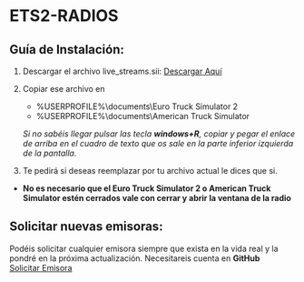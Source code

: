 # ETS2-RADIOS
## Guía de Instalación:
 1. Descargar el archivo live_streams.sii: [Descargar Aquí](https://github.com/Thedeath38/ETS2-RADIOS/releases/download/v1.1.0/live_streams.sii)

 3. Copiar ese archivo en 
    - %USERPROFILE%\documents\Euro Truck Simulator 2
    - %USERPROFILE%\documents\American Truck Simulator   
    
    *Si no sabéis llegar pulsar las tecla **windows+R**, copiar y pegar el enlace de arriba en el cuadro de texto que os sale en la parte inferior izquierda de la pantalla.*

 4. Te pedirá si deseas reemplazar por tu archivo actual le dices que si.

 - **No es necesario que el Euro Truck Simulator 2 o American Truck Simulator estén cerrados vale con cerrar y abrir la ventana de la radio**

 ## Solicitar nuevas emisoras:
 Podéis solicitar cualquier emisora siempre que exista en la vida real y la pondré en la próxima actualización. Necesitareis cuenta en **GitHub**  
 [Solicitar Emisora](https://github.com/Thedeath38/ETS2-RADIOS/issues/1)
